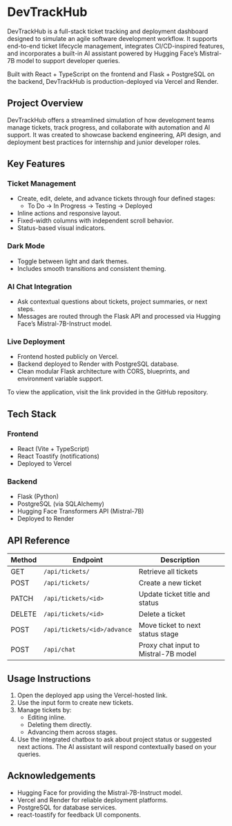 # DevTrackHub

DevTrackHub is a full-stack ticket tracking and deployment dashboard designed to simulate an agile software development workflow. It supports end-to-end ticket lifecycle management, integrates CI/CD-inspired features, and incorporates a built-in AI assistant powered by Hugging Face’s Mistral-7B model to support developer queries.

Built with React + TypeScript on the frontend and Flask + PostgreSQL on the backend, DevTrackHub is production-deployed via Vercel and Render.

## Project Overview

DevTrackHub offers a streamlined simulation of how development teams manage tickets, track progress, and collaborate with automation and AI support. It was created to showcase backend engineering, API design, and deployment best practices for internship and junior developer roles.

## Key Features

### Ticket Management
- Create, edit, delete, and advance tickets through four defined stages:
  - To Do → In Progress → Testing → Deployed
- Inline actions and responsive layout.
- Fixed-width columns with independent scroll behavior.
- Status-based visual indicators.

### Dark Mode
- Toggle between light and dark themes.
- Includes smooth transitions and consistent theming.

### AI Chat Integration
- Ask contextual questions about tickets, project summaries, or next steps.
- Messages are routed through the Flask API and processed via Hugging Face’s Mistral-7B-Instruct model.

### Live Deployment
- Frontend hosted publicly on Vercel.
- Backend deployed to Render with PostgreSQL database.
- Clean modular Flask architecture with CORS, blueprints, and environment variable support.

To view the application, visit the link provided in the GitHub repository.

## Tech Stack

### Frontend
- React (Vite + TypeScript)
- React Toastify (notifications)
- Deployed to Vercel

### Backend
- Flask (Python)
- PostgreSQL (via SQLAlchemy)
- Hugging Face Transformers API (Mistral-7B)
- Deployed to Render

## API Reference

| Method | Endpoint                     | Description                          |
|--------|------------------------------|--------------------------------------|
| GET    | `/api/tickets/`              | Retrieve all tickets                 |
| POST   | `/api/tickets/`              | Create a new ticket                  |
| PATCH  | `/api/tickets/<id>`          | Update ticket title and status       |
| DELETE | `/api/tickets/<id>`          | Delete a ticket                      |
| POST   | `/api/tickets/<id>/advance`  | Move ticket to next status stage     |
| POST   | `/api/chat`                  | Proxy chat input to Mistral-7B model |

## Usage Instructions

1. Open the deployed app using the Vercel-hosted link.
2. Use the input form to create new tickets.
3. Manage tickets by:
   - Editing inline.
   - Deleting them directly.
   - Advancing them across stages.
4. Use the integrated chatbox to ask about project status or suggested next actions. The AI assistant will respond contextually based on your queries.

## Acknowledgements

- Hugging Face for providing the Mistral-7B-Instruct model.
- Vercel and Render for reliable deployment platforms.
- PostgreSQL for database services.
- react-toastify for feedback UI components.